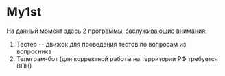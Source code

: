 # My1st
На данный момент здесь 2 программы, заслуживающие внимания:
1. Тестер -- движок для проведения тестов по вопросам из вопросника
2. Телеграм-бот (для корректной работы на территории РФ требуется ВПН)
